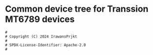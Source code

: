 # Common device tree for Transsion MT6789 devices

```
#
# Copyright (C) 2024 IrawansPrjkt
#
# SPDX-License-Identifier: Apache-2.0
#
```
